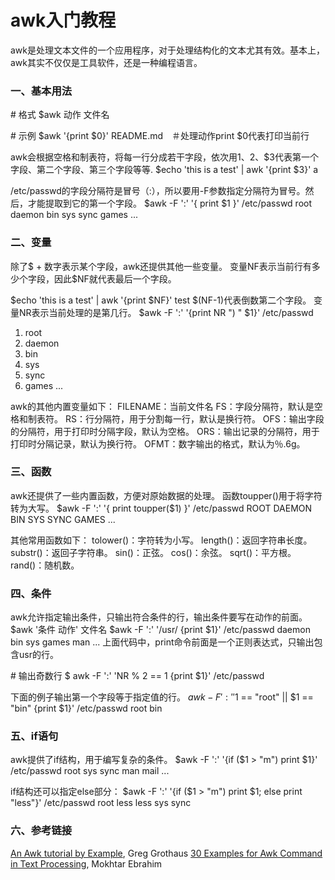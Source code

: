 # awk入门教程
awk是处理文本文件的一个应用程序，对于处理结构化的文本尤其有效。基本上，awk其实不仅仅是工具软件，还是一种编程语言。
### 一、基本用法
\# 格式
$awk 动作 文件名

\# 示例
$awk '{print $0}' README.md　＃处理动作print $0代表打印当前行

awk会根据空格和制表符，将每一行分成若干字段，依次用$1、$2、$3代表第一个字段、第二个字段、第三个字段等等.
$echo 'this is a test' | awk '{print $3}'
a

/etc/passwd的字段分隔符是冒号（:），所以要用-F参数指定分隔符为冒号。然后，才能提取到它的第一个字段。
$awk -F ':' '{ print $1 }' /etc/passwd
root
daemon
bin
sys
sync
games
...

### 二、变量
除了$ + 数字表示某个字段，awk还提供其他一些变量。
变量NF表示当前行有多少个字段，因此$NF就代表最后一个字段。

$echo 'this is a test' | awk '{print $NF}'
test
$(NF-1)代表倒数第二个字段。
变量NR表示当前处理的是第几行。
$awk -F ':' '{print NR ") " $1}' /etc/passwd
1) root
2) daemon
3) bin
4) sys
5) sync
6) games
...

awk的其他内置变量如下：
FILENAME：当前文件名
FS：字段分隔符，默认是空格和制表符。
RS：行分隔符，用于分割每一行，默认是换行符。
OFS：输出字段的分隔符，用于打印时分隔字段，默认为空格。
ORS：输出记录的分隔符，用于打印时分隔记录，默认为换行符。
OFMT：数字输出的格式，默认为％.6g。

### 三、函数
awk还提供了一些内置函数，方便对原始数据的处理。
函数toupper()用于将字符转为大写。
$awk -F ':' '{ print toupper($1) }' /etc/passwd
ROOT
DAEMON
BIN
SYS
SYNC
GAMES
...

其他常用函数如下：
tolower()：字符转为小写。
length()：返回字符串长度。
substr()：返回子字符串。
sin()：正弦。
cos()：余弦。
sqrt()：平方根。
rand()：随机数。

### 四、条件
awk允许指定输出条件，只输出符合条件的行，输出条件要写在动作的前面。
$awk '条件 动作' 文件名
$awk -F ':' '/usr/ {print $1}' /etc/passwd
daemon
bin
sys
games
man
...
上面代码中，print命令前面是一个正则表达式，只输出包含usr的行。

\# 输出奇数行
$ awk -F ':' 'NR % 2 == 1 {print $1}' /etc/passwd

下面的例子输出第一个字段等于指定值的行。
$awk -F ':' '$1 == "root" || $1 == "bin" {print $1}' /etc/passwd
root
bin

### 五、if语句
awk提供了if结构，用于编写复杂的条件。
$awk -F ':' '{if ($1 > "m") print $1}' /etc/passwd
root
sys
sync
man
mail
...

if结构还可以指定else部分：
$awk -F ':' '{if ($1 > "m") print $1; else print "less"}' /etc/passwd
root
less
less
sys
sync

### 六、参考链接
[An Awk tutorial by Example](https://gregable.com/2010/09/why-you-should-know-just-little-awk.html), Greg Grothaus
[30 Examples for Awk Command in Text Processing](https://likegeeks.com/awk-command/), Mokhtar Ebrahim
